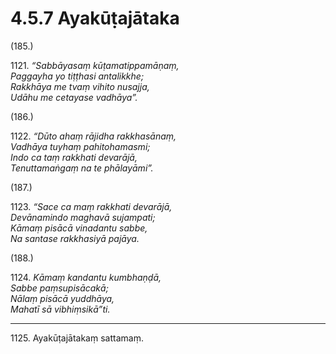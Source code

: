# 4.5.7 Ayakūṭajātaka

(185.)

1121\. _“Sabbāyasaṃ kūṭamatippamāṇaṃ,_  
_Paggayha yo tiṭṭhasi antalikkhe;_  
_Rakkhāya me tvaṃ vihito nusajja,_  
_Udāhu me cetayase vadhāya”._  

(186.)

1122\. _“Dūto ahaṃ rājidha rakkhasānaṃ,_  
_Vadhāya tuyhaṃ pahitohamasmi;_  
_Indo ca taṃ rakkhati devarājā,_  
_Tenuttamaṅgaṃ na te phālayāmi”._  

(187.)

1123\. _“Sace ca maṃ rakkhati devarājā,_  
_Devānamindo maghavā sujampati;_  
_Kāmaṃ pisācā vinadantu sabbe,_  
_Na santase rakkhasiyā pajāya._  

(188.)

1124\. _Kāmaṃ kandantu kumbhaṇḍā,_  
_Sabbe paṃsupisācakā;_  
_Nālaṃ pisācā yuddhāya,_  
_Mahatī sā vibhiṃsikā”ti._  

---

1125\. Ayakūṭajātakaṃ sattamaṃ.

